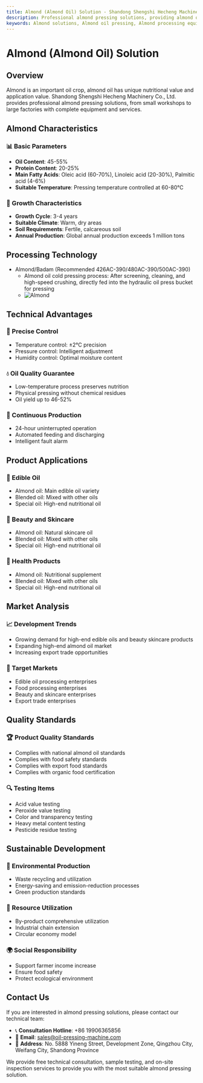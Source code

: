 ```yaml
---
title: Almond (Almond Oil) Solution - Shandong Shengshi Hecheng Machinery Co., Ltd.
description: Professional almond pressing solutions, providing almond oil processing equipment and technical services, oil content 45-55%, using cold pressing process to preserve nutrition, meeting high-end edible oil and beauty skincare product needs.
keywords: Almond solutions, Almond oil pressing, Almond processing equipment, Almond oil production line, Almond cold pressing process, Almond oil press, Almond oil extraction, Almond oilseed processing, Almond oil pressing equipment, Almond oil production equipment, Beauty skincare
---
```


# Almond (Almond Oil) Solution

## Overview

Almond is an important oil crop, almond oil has unique nutritional value and application value. Shandong Shengshi Hecheng Machinery Co., Ltd. provides professional almond pressing solutions, from small workshops to large factories with complete equipment and services.

## Almond Characteristics

### 📊 Basic Parameters
- **Oil Content**: 45-55%
- **Protein Content**: 20-25%
- **Main Fatty Acids**: Oleic acid (60-70%), Linoleic acid (20-30%), Palmitic acid (4-6%)
- **Suitable Temperature**: Pressing temperature controlled at 60-80℃

### 🌱 Growth Characteristics
- **Growth Cycle**: 3-4 years
- **Suitable Climate**: Warm, dry areas
- **Soil Requirements**: Fertile, calcareous soil
- **Annual Production**: Global annual production exceeds 1 million tons

## Processing Technology

+ Almond/Badam (Recommended 426AC-390/480AC-390/500AC-390)
     + Almond oil cold pressing process: After screening, cleaning, and high-speed crushing, directly fed into the hydraulic oil press bucket for pressing
     + ![Almond](/images/杏仁冷榨工艺概览_An%20Overview%20of%20the%20cold-pressing%20Process%20of%20%20Almond%20kernel.png)

## Technical Advantages

### 🎯 Precise Control
- Temperature control: ±2℃ precision
- Pressure control: Intelligent adjustment
- Humidity control: Optimal moisture content

### 💧 Oil Quality Guarantee
- Low-temperature process preserves nutrition
- Physical pressing without chemical residues
- Oil yield up to 46-52%

### 🔄 Continuous Production
- 24-hour uninterrupted operation
- Automated feeding and discharging
- Intelligent fault alarm

## Product Applications

### 🍳 Edible Oil
- Almond oil: Main edible oil variety
- Blended oil: Mixed with other oils
- Special oil: High-end nutritional oil

### 💄 Beauty and Skincare
- Almond oil: Natural skincare oil
- Blended oil: Mixed with other oils
- Special oil: High-end nutritional oil

### 💊 Health Products
- Almond oil: Nutritional supplement
- Blended oil: Mixed with other oils
- Special oil: High-end nutritional oil

## Market Analysis

### 📈 Development Trends
- Growing demand for high-end edible oils and beauty skincare products
- Expanding high-end almond oil market
- Increasing export trade opportunities

### 🎯 Target Markets
- Edible oil processing enterprises
- Food processing enterprises
- Beauty and skincare enterprises
- Export trade enterprises

## Quality Standards

### 🏆 Product Quality Standards
- Complies with national almond oil standards
- Complies with food safety standards
- Complies with export food standards
- Complies with organic food certification

### 🔍 Testing Items
- Acid value testing
- Peroxide value testing
- Color and transparency testing
- Heavy metal content testing
- Pesticide residue testing

## Sustainable Development

### 🌱 Environmental Production
- Waste recycling and utilization
- Energy-saving and emission-reduction processes
- Green production standards

### 🔄 Resource Utilization
- By-product comprehensive utilization
- Industrial chain extension
- Circular economy model

### 🌍 Social Responsibility
- Support farmer income increase
- Ensure food safety
- Protect ecological environment

## Contact Us

If you are interested in almond pressing solutions, please contact our technical team:

- 📞 **Consultation Hotline**: +86 19906365856
- 📧 **Email**: sales@oil-pressing-machine.com
- 📍 **Address**: No. 5888 Yineng Street, Development Zone, Qingzhou City, Weifang City, Shandong Province

We provide free technical consultation, sample testing, and on-site inspection services to provide you with the most suitable almond pressing solution.